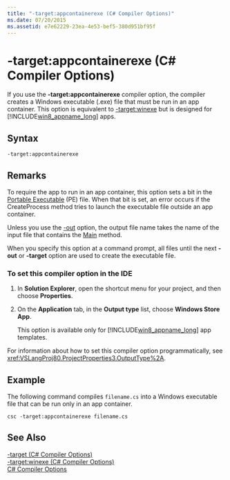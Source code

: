 ```yaml
---
title: "-target:appcontainerexe (C# Compiler Options)"
ms.date: 07/20/2015
ms.assetid: e7e62229-23ea-4e53-bef5-380d951bf95f
---
```

# -target:appcontainerexe (C# Compiler Options)
If you use the **-target:appcontainerexe** compiler option, the compiler creates a Windows executable (.exe) file that must be run in an app container. This option is equivalent to [-target:winexe](../../../csharp/language-reference/compiler-options/target-winexe-compiler-option.md) but is designed for [!INCLUDE[win8_appname_long](~/includes/win8-appname-long-md.md)] apps.  
  
## Syntax  
  
```console  
-target:appcontainerexe  
```  
  
## Remarks  
 To require the app to run in an app container, this option sets a bit in the [Portable Executable](https://msdn.microsoft.com/library/windows/desktop/ms680547(v=vs.85).aspx?id=19509) (PE) file. When that bit is set, an error occurs if the CreateProcess method tries to launch the executable file outside an app container.  
  
 Unless you use the [-out](../../../csharp/language-reference/compiler-options/out-compiler-option.md) option, the output file name takes the name of the input file that contains the [Main](../../../csharp/programming-guide/main-and-command-args/index.md) method.  
  
 When you specify this option at a command prompt, all files until the next **-out** or **-target** option are used to create the executable file.  
  
### To set this compiler option in the IDE  
  
1.  In **Solution Explorer**, open the shortcut menu for your project, and then choose **Properties**.  
  
2.  On the **Application** tab, in the **Output type** list, choose **Windows Store App**.  
  
     This option is available only for [!INCLUDE[win8_appname_long](~/includes/win8-appname-long-md.md)] app templates.  
  
 For information about how to set this compiler option programmatically, see <xref:VSLangProj80.ProjectProperties3.OutputType%2A>.  
  
## Example  
 The following command compiles `filename.cs` into a Windows executable file that can be run only in an app container.  
  
```console  
csc -target:appcontainerexe filename.cs  
```  
  
## See Also  
 [-target (C# Compiler Options)](../../../csharp/language-reference/compiler-options/target-compiler-option.md)  
 [-target:winexe (C# Compiler Options)](../../../csharp/language-reference/compiler-options/target-winexe-compiler-option.md)  
 [C# Compiler Options](../../../csharp/language-reference/compiler-options/index.md)
